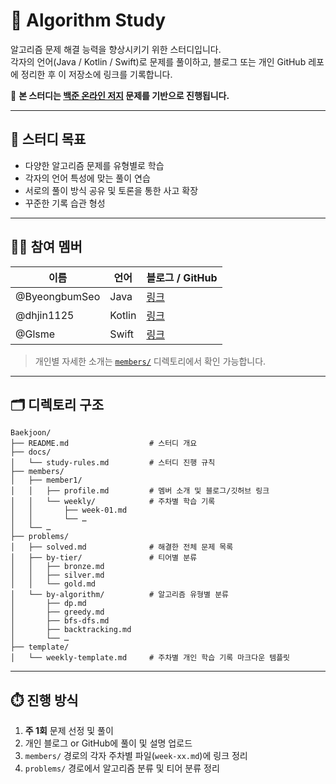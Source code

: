 # 📘 Algorithm Study

알고리즘 문제 해결 능력을 향상시키기 위한 스터디입니다.  
각자의 언어(Java / Kotlin / Swift)로 문제를 풀이하고, 블로그 또는 개인 GitHub 레포에 정리한 후 이 저장소에 링크를 기록합니다.

📌 **본 스터디는 [백준 온라인 저지](https://www.acmicpc.net/) 문제를 기반으로 진행됩니다.**

---

## 🎯 스터디 목표

- 다양한 알고리즘 문제를 유형별로 학습
- 각자의 언어 특성에 맞는 풀이 연습
- 서로의 풀이 방식 공유 및 토론을 통한 사고 확장
- 꾸준한 기록 습관 형성

---

## 🧑‍💻 참여 멤버

| 이름 | 언어 | 블로그 / GitHub |
|------|------|------------------|
| @ByeongbumSeo | Java | [링크](https://github.com/ByeongbumSeo) |
| @dhjin1125 | Kotlin | [링크](https://github.com/dhjin1125) |
| @Glsme | Swift | [링크](https://github.com/Glsme) |

> 개인별 자세한 소개는 [`members/`](./members/) 디렉토리에서 확인 가능합니다.

---

## 🗂️ 디렉토리 구조

```
Baekjoon/
├── README.md                  # 스터디 개요
├── docs/
│   └── study-rules.md         # 스터디 진행 규칙
├── members/
│   ├── member1/
│   │   ├── profile.md         # 멤버 소개 및 블로그/깃허브 링크
│   │   └── weekly/            # 주차별 학습 기록
│   │       ├── week-01.md
│   │       └── …
│   └── …
├── problems/
│   ├── solved.md              # 해결한 전체 문제 목록
│   ├── by-tier/               # 티어별 분류
│   │   ├── bronze.md
│   │   ├── silver.md
│   │   └── gold.md
│   └── by-algorithm/          # 알고리즘 유형별 분류
│       ├── dp.md
│       ├── greedy.md
│       ├── bfs-dfs.md
│       ├── backtracking.md
│       └── …
├── template/
│   └── weekly-template.md     # 주차별 개인 학습 기록 마크다운 템플릿
```

---

## ⏱️ 진행 방식

1. **주 1회** 문제 선정 및 풀이
2. 개인 블로그 or GitHub에 풀이 및 설명 업로드
3. `members/` 경로의 각자 주차별 파일(`week-xx.md`)에 링크 정리
4. `problems/` 경로에서 알고리즘 분류 및 티어 분류 정리
